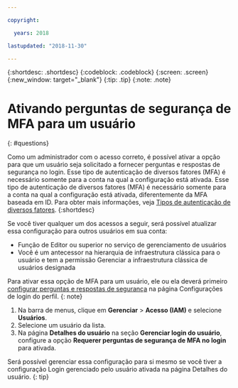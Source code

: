 ```yaml
---

copyright:

  years: 2018

lastupdated: "2018-11-30"

---
```


{:shortdesc: .shortdesc}
{:codeblock: .codeblock}
{:screen: .screen}
{:new_window: target="_blank"}
{:tip: .tip}
{:note: .note}

# Ativando perguntas de segurança de MFA para um usuário
{: #questions}

Como um administrador com o acesso correto, é possível ativar a opção para que um usuário seja solicitado a fornecer perguntas e respostas de segurança no login. Esse tipo de autenticação de diversos fatores (MFA) é necessário somente para a conta na qual a configuração está ativada. Esse tipo de autenticação de diversos fatores (MFA) é necessário somente para a conta na qual a configuração está ativada, diferentemente da MFA baseada em ID. Para obter mais informações, veja [Tipos de autenticação de diversos fatores](/docs/iam/mfatypes.html#types).
{:shortdesc}

Se você tiver qualquer um dos acessos a seguir, será possível atualizar essa configuração para outros usuários em sua conta:

* Função de Editor ou superior no serviço de gerenciamento de usuários
* Você é um antecessor na hierarquia de infraestrutura clássica para o usuário e tem a permissão Gerenciar a infraestrutura clássica de usuários designada


Para ativar essa opção de MFA para um usuário, ele ou ela deverá primeiro [configurar perguntas e respostas de segurança](/docs/account/login_settings.html#security-questions) na página Configurações de login do perfil.
{: note}

1. Na barra de menus, clique em **Gerenciar** &gt; **Acesso (IAM)** e selecione **Usuários**.
2. Selecione um usuário da lista.
3. Na página **Detalhes do usuário** na seção **Gerenciar login do usuário**, configure a opção **Requerer perguntas de segurança de MFA no login** para ativada.

Será possível gerenciar essa configuração para si mesmo se você tiver a configuração Login gerenciado pelo usuário ativada na página Detalhes do usuário.
{: tip}
